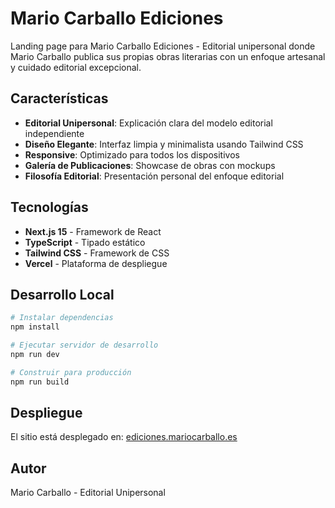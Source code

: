 # Mario Carballo Ediciones

Landing page para Mario Carballo Ediciones - Editorial unipersonal donde Mario Carballo publica sus propias obras literarias con un enfoque artesanal y cuidado editorial excepcional.

## Características

- **Editorial Unipersonal**: Explicación clara del modelo editorial independiente
- **Diseño Elegante**: Interfaz limpia y minimalista usando Tailwind CSS
- **Responsive**: Optimizado para todos los dispositivos
- **Galería de Publicaciones**: Showcase de obras con mockups
- **Filosofía Editorial**: Presentación personal del enfoque editorial

## Tecnologías

- **Next.js 15** - Framework de React
- **TypeScript** - Tipado estático
- **Tailwind CSS** - Framework de CSS
- **Vercel** - Plataforma de despliegue

## Desarrollo Local

```bash
# Instalar dependencias
npm install

# Ejecutar servidor de desarrollo
npm run dev

# Construir para producción
npm run build
```

## Despliegue

El sitio está desplegado en: [ediciones.mariocarballo.es](https://ediciones.mariocarballo.es)

## Autor

Mario Carballo - Editorial Unipersonal
